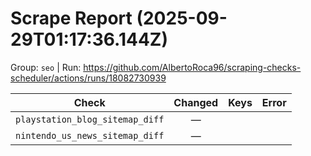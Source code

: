 # Scrape Report (2025-09-29T01:17:36.144Z)

Group: `seo`  |  Run: https://github.com/AlbertoRoca96/scraping-checks-scheduler/actions/runs/18082730939

| Check | Changed | Keys | Error |
|---|:---:|:--|:--|
| `playstation_blog_sitemap_diff` | — |  |  |
| `nintendo_us_news_sitemap_diff` | — |  |  |
